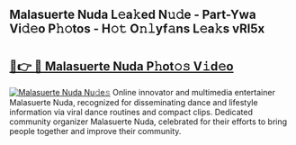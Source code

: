## Malasuerte Nuda L𝚎a𝚔ed N𝚞𝚍e - Part-Ywa Vi𝚍𝚎o P𝚑𝚘tos - H𝚘𝚝 O𝚗𝚕yf𝚊ns L𝚎a𝚔s vRl5x

# <h2><a href="http://kf5evrs.oniu.top/?m=Malasuerte+Nuda">🔗👉 🔴 Malasuerte Nuda P𝚑ot𝚘𝚜 V𝚒d𝚎o</a></h2>

[![Malasuerte Nuda Nu𝚍e𝚜](https://i.imgur.com/0qMVB7G.gif)](http://kf5evrs.oniu.top/?m=Malasuerte+Nuda)
Online innovator and multimedia entertainer Malasuerte Nuda, recognized for disseminating dance and lifestyle information via viral dance routines and compact clips. Dedicated community organizer Malasuerte Nuda, celebrated for their efforts to bring people together and improve their community.  
